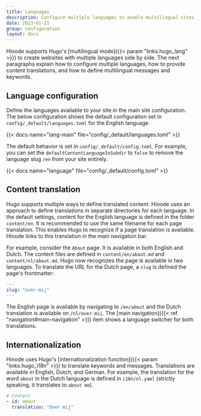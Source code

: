 ```yaml
---
title: Languages
description: Configure multiple languages to enable multilingual sites.
date: 2023-01-21
group: configuration
layout: docs
---
```


Hinode supports Hugo's [multilingual mode]({{< param "links.hugo_lang" >}}) to create websites with multiple languages side by side. The next paragraphs explain how to configure multiple languages, how to provide content translations, and how to define multilingual messages and keywords.

## Language configuration

Define the languages available to your site in the main site configuration. The below configuration shows the default configuration set in `config/_default/languages.toml` for the English language.

{{< docs name="lang-main" file="config/_default/languages.toml" >}}

The default behavior is set in `config/_default/config.toml`. For example, you can set the `defaultContentLanguageInSubdir` to `false` to remove the language slug `/en` from your site entirely.

{{< docs name="language" file="config/_default/config.toml" >}}

## Content translation

Hugo supports multiple ways to define translated content. Hinode uses an approach to define translations in separate directories for each language. In the default settings, content for the English language is defined in the folder `content/en`. It is recommended to use the same filename for each page translation. This enables Hugo to recognize if a page translation is available. Hinode links to this translation in the main navigation bar.

For example, consider the `About` page. It is available in both English and Dutch. The content files are defined in `content/en/about.md` and `content/nl/about.md`. Hugo now recognizes the page is available in two languages. To translate the URL for the Dutch page, a `slug` is defined the page's frontmatter:

```yml
---
slug: "over-mij"
---
```

The English page is available by navigating to `/en/about` and the Dutch translation is available on `/nl/over-mij`. The [main navigation]({{< ref "navigation#main-navigation" >}}) item shows a language switcher for both translations.

## Internationalization

Hinode uses Hugo's [internationalization function]({{< param "links.hugo_i18n" >}}) to translate keywords and messages. Translations are available in English, Dutch, and German. For example, the translation for the word `about` in the Dutch language is defined in `i18n/nl.yaml` (strictly speaking, it translates to `about me`).

```yml
# Content
- id: about
  translation: "Over mij"
```
